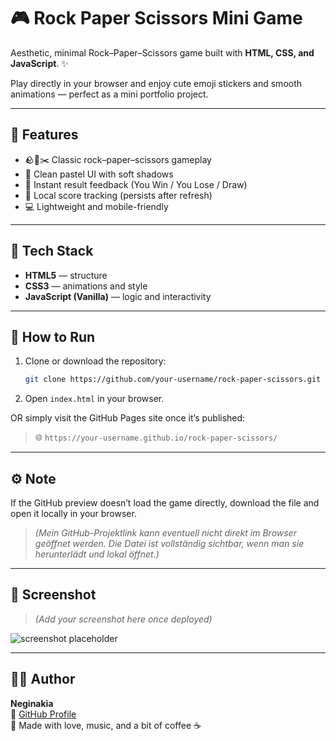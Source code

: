 # 🎮 Rock Paper Scissors Mini Game

Aesthetic, minimal Rock–Paper–Scissors game built with **HTML, CSS, and JavaScript**. ✨

Play directly in your browser and enjoy cute emoji stickers and smooth animations — perfect as a mini portfolio project.

---

## 🌟 Features
- 🪨📄✂️ Classic rock–paper–scissors gameplay
- 🎨 Clean pastel UI with soft shadows
- 🎯 Instant result feedback (You Win / You Lose / Draw)
- 🧠 Local score tracking (persists after refresh)
- 💻 Lightweight and mobile-friendly

---

## 🧩 Tech Stack
- **HTML5** — structure
- **CSS3** — animations and style
- **JavaScript (Vanilla)** — logic and interactivity

---

## 🚀 How to Run
1. Clone or download the repository:
   ```bash
   git clone https://github.com/your-username/rock-paper-scissors.git
   ```
2. Open `index.html` in your browser.

OR simply visit the GitHub Pages site once it’s published:
> 🌐 `https://your-username.github.io/rock-paper-scissors/`

---

## ⚙️ Note
If the GitHub preview doesn’t load the game directly, download the file and open it locally in your browser.
> *(Mein GitHub-Projektlink kann eventuell nicht direkt im Browser geöffnet werden. Die Datei ist vollständig sichtbar, wenn man sie herunterlädt und lokal öffnet.)*

---

## 📸 Screenshot
> *(Add your screenshot here once deployed)*

![screenshot placeholder](./screenshot.png)

---

## 🧑‍💻 Author
**Neginakia**  
💌 [GitHub Profile](https://github.com/your-username)  
🎵 Made with love, music, and a bit of coffee ☕
